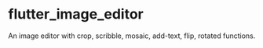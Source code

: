 # flutter_image_editor
An image editor with crop, scribble, mosaic, add-text, flip, rotated functions.
